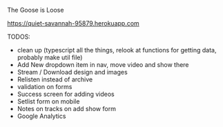 The Goose is Loose

https://quiet-savannah-95879.herokuapp.com

TODOS:
- clean up (typescript all the things, relook at functions for getting data, probably make util file)
- Add New dropdown item in nav, move video and show there
- Stream / Download design and images
- Relisten instead of archive
- validation on forms
- Success screen for adding videos
- Setlist form on mobile
- Notes on tracks on add show form
- Google Analytics